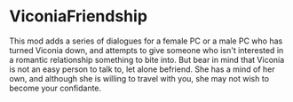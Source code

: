 # ViconiaFriendship
This mod adds a series of dialogues for a female PC or a male PC who has turned Viconia down, and attempts to give someone who isn't interested in a romantic relationship something to bite into. But bear in mind that Viconia is not an easy person to talk to, let alone befriend. She has a mind of her own, and although she is willing to travel with you, she may not wish to become your confidante.
